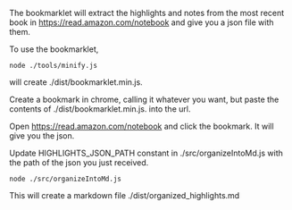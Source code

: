 The bookmarklet will extract the highlights and notes from the most recent book in
https://read.amazon.com/notebook and give you a json file with them.

To use the bookmarklet,

```
node ./tools/minify.js
```

will create ./dist/bookmarklet.min.js.

Create a bookmark in chrome, calling it whatever you want, but paste the contents of ./dist/bookmarklet.min.js. into the url.

Open https://read.amazon.com/notebook and click the bookmark. It will give you the json.

Update HIGHLIGHTS_JSON_PATH constant in ./src/organizeIntoMd.js with the path of the json you just received.

```
node ./src/organizeIntoMd.js
```

This will create a markdown file ./dist/organized_highlights.md
